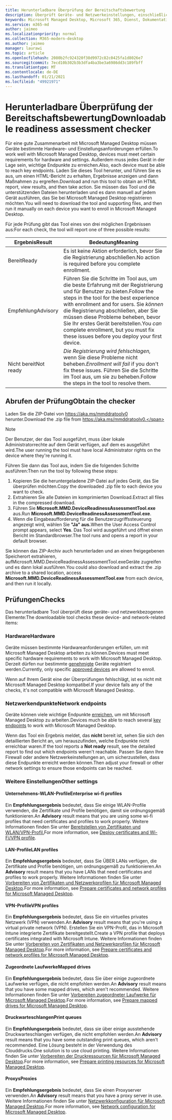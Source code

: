 ```yaml
---
title: Herunterladbare Überprüfung der Bereitschaftsbewertung
description: Überprüft Geräte- und Netzwerkeinstellungen, einschließlich der erforderlichen Endpunkte
keywords: Microsoft Managed Desktop, Microsoft 365, Dienst, Dokumentation
ms.service: m365-md
author: jaimeo
ms.localizationpriority: normal
ms.collection: M365-modern-desktop
ms.author: jaimeo
manager: laurawi
ms.topic: article
ms.openlocfilehash: 2080b2fc924320f38d9972c82c0425fa1d8026e7
ms.sourcegitcommit: 7ecd10b302b3b3dfa4ba3be3a6986dd3c189fbff
ms.translationtype: MT
ms.contentlocale: de-DE
ms.lasthandoff: 01/21/2021
ms.locfileid: "49921971"
---
```

# <a name="downloadable-readiness-assessment-checker"></a><span data-ttu-id="c598b-104">Herunterladbare Überprüfung der Bereitschaftsbewertung</span><span class="sxs-lookup"><span data-stu-id="c598b-104">Downloadable readiness assessment checker</span></span>

<span data-ttu-id="c598b-105">Für eine gute Zusammenarbeit mit Microsoft Managed Desktop müssen Geräte bestimmte Hardware- und Einstellungsanforderungen erfüllen.</span><span class="sxs-lookup"><span data-stu-id="c598b-105">To work well with Microsoft Managed Desktop, devices must meet certain requirements for hardware and settings.</span></span> <span data-ttu-id="c598b-106">Außerdem muss jedes Gerät in der Lage sein, wichtige Endpunkte zu erreichen.</span><span class="sxs-lookup"><span data-stu-id="c598b-106">Also, each device must be able to reach key endpoints.</span></span> <span data-ttu-id="c598b-107">Laden Sie dieses Tool herunter, und führen Sie es aus, um einen HTML-Bericht zu erhalten, Ergebnisse anzeigen und dann Maßnahmen zu ergreifen.</span><span class="sxs-lookup"><span data-stu-id="c598b-107">Download and run this tool to obtain an HTML report, view results, and then take action.</span></span> <span data-ttu-id="c598b-108">Sie müssen das Tool und die unterstützenden Dateien herunterladen und es dann manuell auf jedem Gerät ausführen, das Sie bei Microsoft Managed Desktop registrieren möchten.</span><span class="sxs-lookup"><span data-stu-id="c598b-108">You will need to download the tool and supporting files, and then run it manually on each device you want to enroll in Microsoft Managed Desktop.</span></span>

<span data-ttu-id="c598b-109">Für jede Prüfung gibt das Tool eines von drei möglichen Ergebnissen aus:</span><span class="sxs-lookup"><span data-stu-id="c598b-109">For each check, the tool will report one of three possible results:</span></span>


|<span data-ttu-id="c598b-110">Ergebnis</span><span class="sxs-lookup"><span data-stu-id="c598b-110">Result</span></span>  |<span data-ttu-id="c598b-111">Bedeutung</span><span class="sxs-lookup"><span data-stu-id="c598b-111">Meaning</span></span>  |
|---------|---------|
|<span data-ttu-id="c598b-112">Bereit</span><span class="sxs-lookup"><span data-stu-id="c598b-112">Ready</span></span>     | <span data-ttu-id="c598b-113">Es ist keine Aktion erforderlich, bevor Sie die Registrierung abschließen.</span><span class="sxs-lookup"><span data-stu-id="c598b-113">No action is required before you complete enrollment.</span></span>        |
|<span data-ttu-id="c598b-114">Empfehlung</span><span class="sxs-lookup"><span data-stu-id="c598b-114">Advisory</span></span>    | <span data-ttu-id="c598b-115">Führen Sie die Schritte im Tool aus, um die beste Erfahrung mit der Registrierung und für Benutzer zu bieten.</span><span class="sxs-lookup"><span data-stu-id="c598b-115">Follow the steps in the tool for the best experience with enrollment and for users.</span></span> <span data-ttu-id="c598b-116">Sie *können* die Registrierung abschließen, aber Sie müssen diese Probleme beheben, bevor Sie Ihr erstes Gerät bereitstellen.</span><span class="sxs-lookup"><span data-stu-id="c598b-116">You *can* complete enrollment, but you must fix these issues before you deploy your first device.</span></span>        |
|<span data-ttu-id="c598b-117">Nicht bereit</span><span class="sxs-lookup"><span data-stu-id="c598b-117">Not ready</span></span> | <span data-ttu-id="c598b-118">*Die Registrierung wird fehlschlagen,* wenn Sie diese Probleme nicht beheben.</span><span class="sxs-lookup"><span data-stu-id="c598b-118">*Enrollment will fail* if you don't fix these issues.</span></span> <span data-ttu-id="c598b-119">Führen Sie die Schritte im Tool aus, um sie zu beheben.</span><span class="sxs-lookup"><span data-stu-id="c598b-119">Follow the steps in the tool to resolve them.</span></span>        |

## <a name="obtain-the-checker"></a><span data-ttu-id="c598b-120">Abrufen der Prüfung</span><span class="sxs-lookup"><span data-stu-id="c598b-120">Obtain the checker</span></span>

<span data-ttu-id="c598b-121">Laden Sie die ZIP-Datei von https://aka.ms/mmddratoolv0 herunter.</span><span class="sxs-lookup"><span data-stu-id="c598b-121">Download the .zip file from https://aka.ms/mmddratoolv0.</span></span>

> [!NOTE]
> <span data-ttu-id="c598b-122">Der Benutzer, der das Tool ausgeführt, muss über lokale Administratorrechte auf dem Gerät verfügen, auf dem es ausgeführt wird.</span><span class="sxs-lookup"><span data-stu-id="c598b-122">The user running the tool must have local Administrator rights on the device where they're running it.</span></span>

 <span data-ttu-id="c598b-123">Führen Sie dann das Tool aus, indem Sie die folgenden Schritte ausführen:</span><span class="sxs-lookup"><span data-stu-id="c598b-123">Then run the tool by following these steps:</span></span>

1. <span data-ttu-id="c598b-124">Kopieren Sie die heruntergeladene ZIP-Datei auf jedes Gerät, das Sie überprüfen möchten.</span><span class="sxs-lookup"><span data-stu-id="c598b-124">Copy the downloaded .zip file to each device you want to check.</span></span>
2. <span data-ttu-id="c598b-125">Extrahieren Sie alle Dateien im komprimierten Download.</span><span class="sxs-lookup"><span data-stu-id="c598b-125">Extract all files in the compressed download.</span></span>
3. <span data-ttu-id="c598b-126">Führen Sie **Microsoft.MMD.DeviceReadinessAssessmentTool.exe** aus.</span><span class="sxs-lookup"><span data-stu-id="c598b-126">Run **Microsoft.MMD.DeviceReadinessAssessmentTool.exe**.</span></span>
4. <span data-ttu-id="c598b-127">Wenn die Eingabeaufforderung für die Benutzerzugriffssteuerung angezeigt wird, wählen Sie **"Ja" aus.**</span><span class="sxs-lookup"><span data-stu-id="c598b-127">When the User Access Control prompt appears, select **Yes**.</span></span> <span data-ttu-id="c598b-128">Das Tool wird ausgeführt und öffnet einen Bericht im Standardbrowser.</span><span class="sxs-lookup"><span data-stu-id="c598b-128">The tool runs and opens a report in your default browser.</span></span>

<span data-ttu-id="c598b-129">Sie können das ZIP-Archiv auch herunterladen und  an einen freigegebenen Speicherort extrahieren, aufMicrosoft.MMD.DeviceReadinessAssessmentTool.exeGeräte zugreifen und es dann lokal ausführen.</span><span class="sxs-lookup"><span data-stu-id="c598b-129">You could also download and extract the .zip archive to a shared location, access **Microsoft.MMD.DeviceReadinessAssessmentTool.exe** from each device, and then run it locally.</span></span>


## <a name="checks"></a><span data-ttu-id="c598b-130">Prüfungen</span><span class="sxs-lookup"><span data-stu-id="c598b-130">Checks</span></span>

<span data-ttu-id="c598b-131">Das herunterladbare Tool überprüft diese geräte- und netzwerkbezogenen Elemente:</span><span class="sxs-lookup"><span data-stu-id="c598b-131">The downloadable tool checks these device- and network-related items:</span></span>

### <a name="hardware"></a><span data-ttu-id="c598b-132">Hardware</span><span class="sxs-lookup"><span data-stu-id="c598b-132">Hardware</span></span>

<span data-ttu-id="c598b-133">Geräte müssen bestimmte Hardwareanforderungen erfüllen, um mit Microsoft Managed Desktop arbeiten zu können.</span><span class="sxs-lookup"><span data-stu-id="c598b-133">Devices must meet specific hardware requirements to work with Microsoft Managed Desktop.</span></span> <span data-ttu-id="c598b-134">Derzeit dürfen nur bestimmte [genehmigte](../service-description/device-list.md) Geräte registriert werden.</span><span class="sxs-lookup"><span data-stu-id="c598b-134">Currently, only specific [approved devices](../service-description/device-list.md) are allowed to enroll.</span></span> 

<span data-ttu-id="c598b-135">Wenn auf Ihrem Gerät eine der Überprüfungen fehlschlägt, ist es nicht mit Microsoft Managed Desktop kompatibel.</span><span class="sxs-lookup"><span data-stu-id="c598b-135">If your device fails any of the checks, it's not compatible with Microsoft Managed Desktop.</span></span>

### <a name="network-endpoints"></a><span data-ttu-id="c598b-136">Netzwerkendpunkte</span><span class="sxs-lookup"><span data-stu-id="c598b-136">Network endpoints</span></span>

<span data-ttu-id="c598b-137">Geräte können viele wichtige Endpunkte [erreichen,](network.md) um mit Microsoft Managed Desktop zu arbeiten.</span><span class="sxs-lookup"><span data-stu-id="c598b-137">Devices much be able to reach several [key endpoints](network.md) to work with Microsoft Managed Desktop.</span></span>

<span data-ttu-id="c598b-138">Wenn das Tool ein Ergebnis meldet, das **nicht** bereit ist, sehen Sie sich den detaillierten Bericht an, um herauszufinden, welche Endpunkte nicht erreichbar waren.</span><span class="sxs-lookup"><span data-stu-id="c598b-138">If the tool reports a **Not ready** result, see the detailed report to find out which endpoints weren't reachable.</span></span> <span data-ttu-id="c598b-139">Passen Sie dann Ihre Firewall oder andere Netzwerkeinstellungen an, um sicherzustellen, dass diese Endpunkte erreicht werden können.</span><span class="sxs-lookup"><span data-stu-id="c598b-139">Then adjust your firewall or other network settings to ensure those endpoints can be reached.</span></span>

### <a name="other-settings"></a><span data-ttu-id="c598b-140">Weitere Einstellungen</span><span class="sxs-lookup"><span data-stu-id="c598b-140">Other settings</span></span>

#### <a name="enterprise-wi-fi-profiles"></a><span data-ttu-id="c598b-141">Unternehmens-WLAN-Profile</span><span class="sxs-lookup"><span data-stu-id="c598b-141">Enterprise wi-fi profiles</span></span>

<span data-ttu-id="c598b-142">Ein **Empfehlungsergebnis** bedeutet, dass Sie einige WLAN-Profile verwenden, die Zertifikate und Profile benötigen, damit sie ordnungsgemäß funktionieren.</span><span class="sxs-lookup"><span data-stu-id="c598b-142">An **Advisory** result means that you are using some wi-fi profiles that need certificates and profiles to work properly.</span></span> <span data-ttu-id="c598b-143">Weitere Informationen finden Sie unter [Bereitstellen von Zertifikaten und WLAN/VPN-Profil.](certs-wifi-lan.md#deploy-certificates-and-wi-fivpn-profile)</span><span class="sxs-lookup"><span data-stu-id="c598b-143">For more information, see [Deploy certificates and Wi-Fi/VPN profile](certs-wifi-lan.md#deploy-certificates-and-wi-fivpn-profile).</span></span>

#### <a name="lan-profiles"></a><span data-ttu-id="c598b-144">LAN-Profile</span><span class="sxs-lookup"><span data-stu-id="c598b-144">LAN profiles</span></span>

<span data-ttu-id="c598b-145">Ein **Empfehlungsergebnis** bedeutet, dass Sie ÜBER LANs verfügen, die Zertifikate und Profile benötigen, um ordnungsgemäß zu funktionieren.</span><span class="sxs-lookup"><span data-stu-id="c598b-145">An **Advisory** result means that you have LANs that need certificates and profiles to work properly.</span></span> <span data-ttu-id="c598b-146">Weitere Informationen finden Sie unter [Vorbereiten von Zertifikaten und Netzwerkprofilen für Microsoft Managed Desktop](certs-wifi-lan.md).</span><span class="sxs-lookup"><span data-stu-id="c598b-146">For more information, see [Prepare certificates and network profiles for Microsoft Managed Desktop](certs-wifi-lan.md).</span></span>

#### <a name="vpn-profiles"></a><span data-ttu-id="c598b-147">VPN-Profile</span><span class="sxs-lookup"><span data-stu-id="c598b-147">VPN profiles</span></span>

<span data-ttu-id="c598b-148">Ein **Empfehlungsergebnis** bedeutet, dass Sie ein virtuelles privates Netzwerk (VPN) verwenden.</span><span class="sxs-lookup"><span data-stu-id="c598b-148">An **Advisory** result means that you're using a virtual private network (VPN).</span></span> <span data-ttu-id="c598b-149">Erstellen Sie ein VPN-Profil, das in Microsoft Intune integrierte Zertifikate bereitgestellt.</span><span class="sxs-lookup"><span data-stu-id="c598b-149">Create a VPN profile that deploys certificates integrated with Microsoft Intune.</span></span> <span data-ttu-id="c598b-150">Weitere Informationen finden Sie unter [Vorbereiten von Zertifikaten und Netzwerkprofilen für Microsoft Managed Desktop](certs-wifi-lan.md).</span><span class="sxs-lookup"><span data-stu-id="c598b-150">For more information, see [Prepare certificates and network profiles for Microsoft Managed Desktop](certs-wifi-lan.md).</span></span>

#### <a name="mapped-drives"></a><span data-ttu-id="c598b-151">Zugeordnete Laufwerke</span><span class="sxs-lookup"><span data-stu-id="c598b-151">Mapped drives</span></span>

<span data-ttu-id="c598b-152">Ein **Empfehlungsergebnis** bedeutet, dass Sie über einige zugeordnete Laufwerke verfügen, die nicht empfohlen werden.</span><span class="sxs-lookup"><span data-stu-id="c598b-152">An **Advisory** result means that you have some mapped drives, which aren't recommended.</span></span> <span data-ttu-id="c598b-153">Weitere Informationen finden Sie unter [Vorbereiten zugeordneter Laufwerke für Microsoft Managed Desktop](mapped-drives.md).</span><span class="sxs-lookup"><span data-stu-id="c598b-153">For more information, see [Prepare mapped drives for Microsoft Managed Desktop](mapped-drives.md).</span></span>

#### <a name="print-queues"></a><span data-ttu-id="c598b-154">Druckwarteschlangen</span><span class="sxs-lookup"><span data-stu-id="c598b-154">Print queues</span></span>

<span data-ttu-id="c598b-155">Ein **Empfehlungsergebnis** bedeutet, dass sie über einige ausstehende Druckwarteschlangen verfügen, die nicht empfohlen werden.</span><span class="sxs-lookup"><span data-stu-id="c598b-155">An **Advisory** result means that you have some outstanding print queues, which aren't recommended.</span></span> <span data-ttu-id="c598b-156">Eine Lösung besteht in der Verwendung des Clouddrucks.</span><span class="sxs-lookup"><span data-stu-id="c598b-156">One solution is to use cloud printing.</span></span> <span data-ttu-id="c598b-157">Weitere Informationen finden Sie unter [Vorbereiten der Druckressourcen für Microsoft Managed Desktop](printing.md).</span><span class="sxs-lookup"><span data-stu-id="c598b-157">For more information, see [Prepare printing resources for Microsoft Managed Desktop](printing.md).</span></span>

#### <a name="proxies"></a><span data-ttu-id="c598b-158">Proxys</span><span class="sxs-lookup"><span data-stu-id="c598b-158">Proxies</span></span>

<span data-ttu-id="c598b-159">Ein **Empfehlungsergebnis** bedeutet, dass Sie einen Proxyserver verwenden.</span><span class="sxs-lookup"><span data-stu-id="c598b-159">An **Advisory** result means that you have a proxy server in use.</span></span> <span data-ttu-id="c598b-160">Weitere Informationen finden Sie unter [Netzwerkkonfiguration für Microsoft Managed Desktop](network.md).</span><span class="sxs-lookup"><span data-stu-id="c598b-160">For more information, see [Network configuration for Microsoft Managed Desktop](network.md).</span></span>

